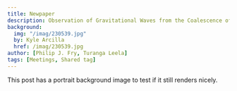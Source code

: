 ```yaml
---
title: Newpaper
description: Observation of Gravitational Waves from the Coalescence of a 2.5–4.5 M⊙ Compact Object and a Neutron Star
background:
  img: "/imag/230539.jpg"
  by: Kyle Arcilla
  href: /imag/230539.jpg
author: [Philip J. Fry, Turanga Leela]
tags: [Meetings, Shared tag]
---
```


This post has a portrait background image to test if it still renders nicely.
